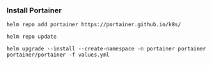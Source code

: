 ### Install Portainer

```
helm repo add portainer https://portainer.github.io/k8s/

helm repo update

helm upgrade --install --create-namespace -n portainer portainer portainer/portainer -f values.yml
```
